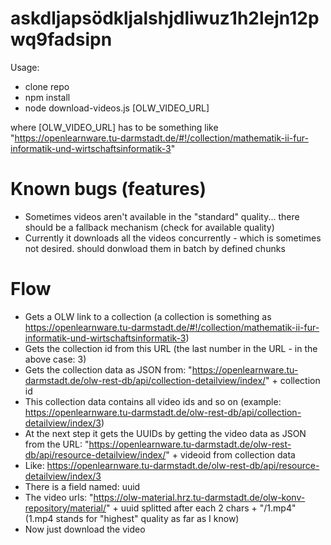 # askdljapsödkljalshjdliwuz1h2lejn12pwq9fadsipn
Usage:
* clone repo
* npm install
* node download-videos.js [OLW_VIDEO_URL]

where [OLW_VIDEO_URL] has to be something like "https://openlearnware.tu-darmstadt.de/#!/collection/mathematik-ii-fur-informatik-und-wirtschaftsinformatik-3"

# Known bugs (features)
* Sometimes videos aren't available in the "standard" quality... there should be a fallback mechanism (check for available quality)
* Currently it downloads all the videos concurrently - which is sometimes not desired. should donwload them in batch by defined chunks

# Flow
* Gets a OLW link to a collection (a collection is something as https://openlearnware.tu-darmstadt.de/#!/collection/mathematik-ii-fur-informatik-und-wirtschaftsinformatik-3)
* Gets the collection id from this URL (the last number in the URL - in the above case: 3)
* Gets the collection data as JSON from: "https://openlearnware.tu-darmstadt.de/olw-rest-db/api/collection-detailview/index/" + collection id
* This collection data contains all video ids and so on (example: https://openlearnware.tu-darmstadt.de/olw-rest-db/api/collection-detailview/index/3)
* At the next step it gets the UUIDs by getting the video data as JSON from the URL: "https://openlearnware.tu-darmstadt.de/olw-rest-db/api/resource-detailview/index/" + videoid from collection data
* Like: https://openlearnware.tu-darmstadt.de/olw-rest-db/api/resource-detailview/index/3
* There is a field named: uuid
* The video urls: "https://olw-material.hrz.tu-darmstadt.de/olw-konv-repository/material/" + uuid splitted after each 2 chars + "/1.mp4" (1.mp4 stands for "highest" quality as far as I know)
* Now just download the video